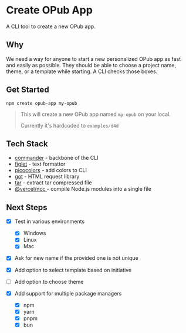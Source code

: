 # Create OPub App

A CLI tool to create a new OPub app.

## Why

We need a way for anyone to start a new personalized OPub app as fast and easily as possible. They should be able to choose a project name, theme, or a template while starting. A CLI checks those boxes.

## Get Started

`npm create opub-app my-opub`

> This will create a new OPub app named `my-opub` on your local.
>
> Currently it's hardcoded to `examples/d4d`

## Tech Stack

- [commander](https://github.com/tj/commander.js) - backbone of the CLI
- [figlet]() - text formattor
- [picocolors](https://github.com/alexeyraspopov/picocolors) - add colors to CLI
- [got](https://github.com/sindresorhus/got) - HTML request library
- [tar](https://github.com/isaacs/node-tar) - extract tar compressed file
- [@vercel/ncc ](https://github.com/vercel/ncc)- compile Node.js modules into a single file

## Next Steps

- [x] Test in various environments

  - [x] Windows
  - [x] Linux
  - [x] Mac

- [x] Ask for new name if the provided one is not unique
- [x] Add option to select template based on initiative
- [ ] Add option to choose theme
- [x] Add support for multiple package managers

  - [x] npm
  - [x] yarn
  - [x] pnpm
  - [x] bun
